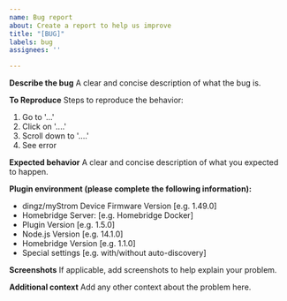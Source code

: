 ```yaml
---
name: Bug report
about: Create a report to help us improve
title: "[BUG]"
labels: bug
assignees: ''

---
```


**Describe the bug**
A clear and concise description of what the bug is.

**To Reproduce**
Steps to reproduce the behavior:
1. Go to '...'
2. Click on '....'
3. Scroll down to '....'
4. See error

**Expected behavior**
A clear and concise description of what you expected to happen.

**Plugin environment (please complete the following information):**
 - dingz/myStrom Device Firmware Version [e.g. 1.49.0]
 - Homebridge Server: [e.g. Homebridge Docker]
 - Plugin Version [e.g. 1.5.0]
 - Node.js Version [e.g. 14.1.0]
 - Homebridge Version [e.g. 1.1.0]
 - Special settings [e.g. with/without auto-discovery]

**Screenshots**
If applicable, add screenshots to help explain your problem.

**Additional context**
Add any other context about the problem here.
